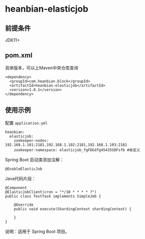 # heanbian-elasticjob

## 前提条件

JDK11+

## pom.xml

具体版本，可以上Maven中央仓库查询

```
<dependency>
  <groupId>com.heanbian.block</groupId>
  <artifactId>heanbian-elasticjob</artifactId>
  <version>1.0.1</version>
</dependency>
```

## 使用示例

配置 `application.yml`

```
heanbian:
  elasticjob:
    zookeeper-nodes: 192.168.1.101:2181,192.168.1.102:2181,192.168.1.103:2181
    zookeeper-namespace: elasticjob_fgFDGdfg45435SDFsfb #自定义
```

Spring Boot 启动类添加注解：

`@EnableElasticJob`

Java代码片段：

```
@Component
@ElasticJobClient(cron = "*/10 * * * * ?")
public class TestTask implements SimpleJob {

	@Override
	public void execute(ShardingContext shardingContext) {

	}
}
```


说明：适用于 Spring Boot 项目。
